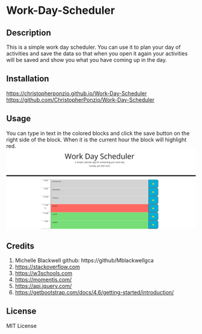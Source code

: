 # Work-Day-Scheduler

## Description
This is a simple work day scheduler. You can use it to plan your day of activities and save the data so that when you open it again your activities will be saved and show you what you have coming up in the day.

## Installation
https://christopherponzio.github.io/Work-Day-Scheduler
https://github.com/ChristopherPonzio/Work-Day-Scheduler

## Usage
You can type in text in the colored blocks and click the save button on the right side of the block. When it is the current hour the block will highlight red. 
![Example Schedule.](./WorkDayScheduler.png)

## Credits
1. Michelle Blackwell github: https://github/Mblackwellgca
2. https://stackoverflow.com
3. https://w3schools.com
4. https://momentjs.com/
5. https://api.jquery.com/
6. https://getbootstrap.com/docs/4.6/getting-started/introduction/

## License
MIT License